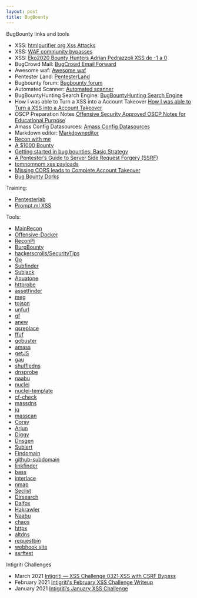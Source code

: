 ```yaml
---
layout: post
title: BugBounty
---
```


BugBounty links and tools

- XSS: [htmlpurifier org Xss Attacks](http://htmlpurifier.org/live/smoketests/xssAttacks.php)
- XSS: [WAF community bypasses](https://github.com/waf-bypass-maker/waf-community-bypasses)
- XSS: [Eko2020 Bounty Hunters Adrian Pedrazzoli XSS de -1 a 0](https://www.youtube.com/watch?v=vTYx4DGu6w8)
- BugCrowd Mail: [BugCrowd Email Forward](https://docs.bugcrowd.com/researchers/participating-in-program/your-bugcrowdninja-email-address/#:~:text=As%20an%20active%20Bugcrowd%20researcher,cases%20is%20required%20for%20testing.)
- Awesome waf: [Awesome waf](https://github.com/0xInfection/Awesome-WAF)
- Pentester Land: [PentesterLand](https://pentester.land/)
- Bugbounty forum: [Bugbounty forum](https://bugbountyforum.com/tools/recon/)
- Automated Scanner: [Automated scanner](https://github.com/0xspade/Automated-Scanner)
- BugBountyHunting Search Engine: [BugBountyHunting Search Engine](https://www.bugbountyhunting.com/)
- How I was able to Turn a XSS into a Account Takeover [How I was able to Turn a XSS into a Account Takeover](https://pullerjsecu.medium.com/how-i-was-able-to-turn-a-xss-into-a-account-takeover-ae0c478640e7)
- OSCP Preparation Notes 
[Offensive Security Approved OSCP Notes for Educational Purpose](https://oscpnotes.infosecsanyam.in/My_OSCP_Preparation_Notes.html)
- Amass Config Datasources: [Amass Config Datasources](https://www.hahwul.com/2020/09/23/amass-go-deep-in-the-sea-with-free-apis/)
- Markdown editor: [Markdowneditor](https://stackedit.io/app#)
- [Recon with me](https://dhiyaneshgeek.github.io/bug/bounty/2020/02/06/recon-with-me/)
- [A $1000 Bounty](https://gauravnarwani.com/a-1000-bounty/)
- [Getting started in bug bounties: Basic Strategy](https://thexssrat.medium.com/getting-started-in-bug-bounties-basic-strategy-e592fb552004)
- [A Pentester’s Guide to Server Side Request Forgery (SSRF)](https://cobalt.io/blog/a-pentesters-guide-to-server-side-request-forgery-ssrf)
- [tomnomnom xss payloads](https://gist.github.com/tomnomnom/14a918f707ef0685fdebd90545580309)
- [Missing CORS leads to Complete Account Takeover](https://nirajmodi51.medium.com/missing-cors-leads-to-complete-account-takeover-1ed4b53bf9f2)
- [Bug Bounty Dorks](https://github.com/sushiwushi/bug-bounty-dorks)

Training: 
- [Pentesterlab](https://pentesterlab.com/referral/XdNtpQg5-dgPyg)
- [Prompt.ml XSS](http://prompt.ml/)

Tools: 

- [MainRecon](https://github.com/l34r00t/mainRecon)
- [Offensive-Docker](https://github.com/aaaguirrep/offensive-docker)
- [ReconPi](https://github.com/x1mdev/ReconPi)
- [BurpBounty](https://burpbounty.net/)
- [hackerscrolls/SecurityTips](https://github.com/hackerscrolls/SecurityTips)
- [Go](https://github.com/golang)
- [Subfinder](https://github.com/projectdiscovery/subfinder/cmd/subfinder)
- [Subjack](https://github.com/haccer/subjack)
- [Aquatone](https://github.com/michenriksen/aquatone)
- [httprobe](https://github.com/tomnomnom/httprobe)
- [assetfinder](https://github.com/tomnomnom/assetfinder)
- [meg](https://github.com/tomnomnom/meg)
- [tojson](https://github.com/tomnomnom/hacks/tojson)
- [unfurl](https://github.com/tomnomnom/unfurl)
- [gf](https://github.com/tomnomnom/gf)
- [anew](https://github.com/tomnomnom/anew)
- [qsreplace](https://github.com/tomnomnom/qsreplace)
- [ffuf](https://github.com/ffuf/ffuf)
- [gobuster](https://github.com/OJ/gobuster)
- [amass](https://github.com/OWASP/Amass)
- [getJS](https://github.com/003random/getJS)
- [gau](https://github.com/lc/gau)
- [shuffledns](https://github.com/projectdiscovery/shuffledns/cmd/shuffledns)
- [dnsprobe](https://github.com/projectdiscovery/dnsprobe)
- [naabu](https://github.com/projectdiscovery/naabu/cmd/naabu)
- [nuclei](https://github.com/projectdiscovery/nuclei/cmd/nuclei)
- [nuclei-template](https://github.com/projectdiscovery/nuclei-templates)
- [cf-check](https://github.com/dwisiswant0/cf-check)
- [massdns](https://github.com/blechschmidt/massdns)
- [jq](https://stedolan.github.io/jq/)
- [masscan](https://github.com/robertdavidgraham/masscan)
- [Corsy](https://github.com/s0md3v/Corsy)
- [Arjun](https://github.com/s0md3v/Arjun)
- [Diggy](https://github.com/s0md3v/Diggy)
- [Dnsgen](https://github.com/ProjectAnte/dnsgen)
- [Sublert](https://github.com/yassineaboukir/sublert)
- [Findomain](https://github.com/Edu4rdSHL/findomain)
- [github-subdomain](https://raw.githubusercontent.com/gwen001/github-search/master/github-subdomains.py)
- [linkfinder](https://github.com/GerbenJavado/LinkFinder)
- [bass](https://github.com/Abss0x7tbh/bass)
- [interlace](https://github.com/codingo/Interlace)
- [nmap](https://nmap.org)
- [Seclist](https://github.com/danielmiessler/SecList)
- [Dirsearch](https://github.com/maurosoria/dirsearch)
- [Dalfox](https://github.com/hahwul/dalfox)
- [Hakrawler](https://github.com/hakluke/hakrawler)
- [Naabu](https://github.com/projectdiscovery/naabu)
- [chaos](https://github.com/projectdiscovery/chaos-client)
- [httpx](https://github.com/projectdiscovery/httpx)
- [altdns](https://github.com/infosec-au/altdns)
- [requestbin](https://requestbin.com)
- [webhook site](https://webhook.site/)
- [ssrftest](https://ssrftest.com)

Intigriti Challenges 
- March 2021 [Intigriti — XSS Challenge 0321 XSS with CSRF Bypass](https://fh4ntke.medium.com/intigriti-xss-challenge-0321-472ae0a48254)
- February 2021 [Intigriti's February XSS Challenge Writeup](https://blog.xss.am/2021/02/intigriti-february-xss-challenge/)
- January 2021 [Intigriti’s January XSS Challenge](https://infosecwriteups.com/intigritis-january-xss-challenge-4475265edaa7)
